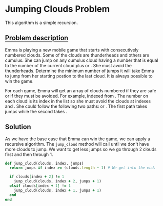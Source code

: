 # Jumping Clouds Problem

This algorithm is a simple recursion.

## [Problem description](https://hackerrank-challenge-pdfs.s3.amazonaws.com/20832-jumping-on-the-clouds-English?AWSAccessKeyId=AKIAJ4WZFDFQTZRGO3QA&Expires=1569338653&Signature=02QaGElqkjNbVykHzIijrCORLdM%3D&response-content-disposition=inline%3B%20filename%3Djumping-on-the-clouds-English.pdf&response-content-type=application%2Fpdf)

Emma is playing a new mobile game that starts with consecutively numbered clouds. Some of the clouds are thunderheads and others are cumulus. She can jump on any cumulus cloud having a number that is equal to the number of the current cloud plus  or . She must avoid the thunderheads. Determine the minimum number of jumps it will take Emma to jump from her starting postion to the last cloud. It is always possible to win the game.

For each game, Emma will get an array of clouds numbered  if they are safe or  if they must be avoided. For example,  indexed from . The number on each cloud is its index in the list so she must avoid the clouds at indexes  and . She could follow the following two paths:  or . The first path takes  jumps while the second takes .

## Solution

As we have the base case that Emma can win the game, we can apply a recursive algorithm. The `jump_cloud` method will call until we don't have more clouds to jump. We want to get less jumps so we go through 2 clouds first and then through 1.


```ruby
def jump_cloud(clouds, index, jumps)
  return jumps if index >= (clouds.length - 1) # We get into the end.

  if clouds[index + 2] != 1
    jump_cloud(clouds, index + 2, jumps + 1)
  elsif clouds[index + 1] != 1
    jump_cloud(clouds, index + 1, jumps + 1)
  end
end  
```
